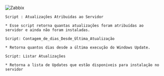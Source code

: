 ![Zabbix](https://assets.zabbix.com/img/logo/zabbix_logo_500x131.png)

~~~ 
Script : Atualizações Atribuidas ao Servidor

* Esse script retorna quantas atualizações foram atribuídas ao servidor e ainda não foram instaladas. 

~~~~

~~~~ 
Script: Contagem_de_dias_Desde_Última_Atualização

* Retorna quantos dias desde a última execução do Windows Update.

~~~~

~~~~
Script: Listar Atualizações

* Retorna a lista de Updates que estão disponiveis para instalação no servidor 

~~~~
